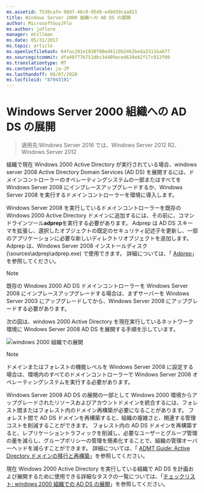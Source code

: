 ```yaml
---
ms.assetid: 7530cafe-98d7-46c9-95d9-e49d39caa021
title: Windows Server 2000 組織への AD DS の展開
author: MicrosoftGuyJFlo
ms.author: joflore
manager: mtillman
ms.date: 05/31/2017
ms.topic: article
ms.openlocfilehash: 64fac281e1038f80ed4119b2462beda3311ba877
ms.sourcegitcommit: dfa48f77b751dbc34409aced628eb2f17c912f08
ms.translationtype: MT
ms.contentlocale: ja-JP
ms.lasthandoff: 08/07/2020
ms.locfileid: "87943191"
---
```

# <a name="deploying-ad-ds-in-a-windows-2000-organization"></a>Windows Server 2000 組織への AD DS の展開

> 適用先:Windows Server 2016 では、Windows Server 2012 R2、Windows Server 2012

組織で現在 Windows 2000 Active Directory が実行されている場合、windows server 2008 Active Directory Domain Services (AD DS) を展開するには、ドメインコントローラーのオペレーティングシステムの一部またはすべてを Windows Server 2008 にインプレースアップグレードするか、Windows Server 2008 を実行するドメインコントローラーを環境に導入します。

Windows Server 2008 を実行しているドメインコントローラーを既存の Windows 2000 Active Directory ドメインに追加するには、その前に、コマンドラインツール**adprep**を実行する必要があります。 Adprep は AD DS スキーマを拡張し、選択したオブジェクトの既定のセキュリティ記述子を更新し、一部のアプリケーションに必要な新しいディレクトリオブジェクトを追加します。 Adprep は、Windows Server 2008 インストールディスク (\sources\adprep\adprep.exe) で使用できます。 詳細については、「 [Adprep](/previous-versions/windows/it-pro/windows-server-2012-r2-and-2012/cc731728(v=ws.11))」を参照してください。

> [!NOTE]
> 既存の Windows 2000 AD DS ドメインコントローラーを Windows Server 2008 にインプレースアップグレードする場合は、まずサーバーを Windows Server 2003 にアップグレードしてから、Windows Server 2008 にアップグレードする必要があります。

次の図は、windows 2000 Active Directory を現在実行しているネットワーク環境に Windows Server 2008 AD DS を展開する手順を示しています。

![windows 2000 組織での展開](media/Deploying-AD-DS-in-a-Windows-2000-Organization/ee51218a-a858-49d9-8b99-9986679191c1.gif)

> [!NOTE]
> ドメインまたはフォレストの機能レベルを Windows Server 2008 に設定する場合は、環境内のすべてのドメインコントローラーで Windows Server 2008 オペレーティングシステムを実行する必要があります。

Windows Server 2008 AD DS の展開の一部として Windows 2000 環境からアップグレードされたリソースおよびアカウントドメインを統合するには、フォレスト間またはフォレスト内のドメイン再構築が必要になることがあります。 フォレスト間で AD DS ドメインを再構築すると、組織の複雑さと、関連する管理コストを削減することができます。 フォレスト内の AD DS ドメインを再構築すると、レプリケーショントラフィックを削減し、必要なユーザーとグループ管理の量を減らし、グループポリシーの管理を簡素化することで、組織の管理オーバーヘッドを減らすことができます。 詳細については、「 [ADMT Guide: Active Directory ドメインの移行と再構築](/previous-versions/windows/it-pro/windows-server-2008-r2-and-2008/cc974332(v=ws.10))」を参照してください。

現在 Windows 2000 Active Directory を実行している組織で AD DS を計画および展開するために使用できる詳細なタスクの一覧については、「[チェックリスト: windows 2000 組織での AD DS の展開](/previous-versions/windows/it-pro/windows-server-2008-r2-and-2008/cc732737(v=ws.10))」を参照してください。
